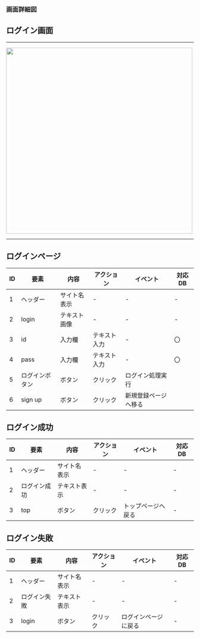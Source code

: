 ### 画面詳細図
## ログイン画面
*****
<img src="img/login.png" width="500">

*****
## ログインページ
| ID | 要素 | 内容 | アクション | イベント | 対応DB |
|----|------|-----|-----------|----------|--------|
|1   |ヘッダー|サイト名表示|-|-|-|
|2   |login|テキスト画像|-|-|-|
|3   |id|入力欄|テキスト入力|-|〇|
|4   |pass|入力欄|テキスト入力|-|〇|
|5   |ログインボタン|ボタン|クリック|ログイン処理実行||
|6   |sign up|ボタン|クリック|新規登録ページへ移る||

## ログイン成功
| ID | 要素 | 内容 | アクション | イベント | 対応DB |
|----|------|-----|-----------|----------|--------|
|1   |ヘッダー|サイト名表示|-|-|-|
|2   |ログイン成功|テキスト表示|-|-|-|
|3   |top|ボタン|クリック|トップページへ戻る|-|

## ログイン失敗
| ID | 要素 | 内容 | アクション | イベント | 対応DB |
|----|------|-----|-----------|----------|--------|
|1   |ヘッダー|サイト名表示|-|-|-|
|2   |ログイン失敗|テキスト表示|-|-|-|
|3   |login|ボタン|クリック|ログインページに戻る|-|


